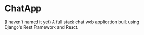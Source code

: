 # ChatApp
(I haven't named it yet)
A full stack chat web application built using Django's Rest Framework and React.
